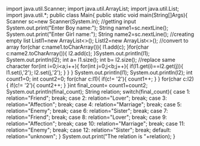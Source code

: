 import java.util.Scanner;
import java.util.ArrayList;
import java.util.List;
import java.util.*;
public class Main{
    public static void main(String[]Args){
        Scanner sc=new Scanner(System.in);
        //getting input
        System.out.print("Enter Boy name:");
        String name1=sc.nextLine();
        System.out.print("Enter Girl name:");
        String name2=sc.nextLine();
        //creating empty list
        List<Character>l1=new ArrayList<>();
        List<Character>l2=new ArrayList<>();
        //convert to array
        for(char c:name1.toCharArray()){
            l1.add(c);
        }for(char c:name2.toCharArray()){
            l2.add(c);
        }System.out.println(l1);
        System.out.println(l2);
        int a= l1.size();
        int b= l2.size();
        //replace same character
        for(int i=0;i<a;i++){
            for(int j=0;j<b;j++){
                if(l1.get(i)==l2.get(j)){
                    l1.set(i,'2');
                    l2.set(j,'2');
                }
            }
        }
        System.out.println(l1);
        System.out.println(l2);
        int count1=0;
        int count2=0;
        for(char c:l1){
            if(c!= '2'){
                count1++;
            }
        }
         for(char c:l2){
            if(c!= '2'){
                count2++;
            }
        }int final_count= count1+count2;
        System.out.println(final_count);
        String relation;
        switch(final_count){
            case 1:
                relation="Friend";
                break;
            case 2:
                relation="Lover";
                break;
            case 3:
                relation="Affection";
                break;
            case 4:
                relation="Marriage";
                break;
            case 5:
                relation="Enemy";
                break;
            case 6:
                relation="Sister";
                break;
            case 7:
                relation="Friend";
                break;
            case 8:
                relation="Lover";
                break;
            case 9:
                relation="Affection";
                break;
            case 10:
                relation="Marriage";
                break;
            case 11:
                relation="Enemy";
                break;
            case 12:
                relation="Sister";
                break;
            default:
                relation="unknown";
        }
        System.out.print("The relation is "+relation);
    }


